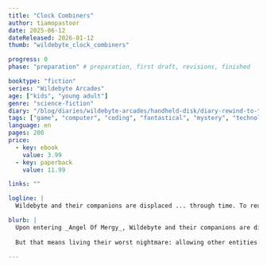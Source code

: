 ```yaml
---
title: "Clock Combiners"
author: tiamopastoor
date: 2025-06-12
dateReleased: 2026-01-12
thumb: "wildebyte_clock_combiners"

progress: 0
phase: "preparation" # preparation, first draft, revisions, finished

booktype: "fiction"
series: "Wildebyte Arcades"
age: ["kids", "young adult"] 
genre: "science-fiction"
diary: "/blog/diaries/wildebyte-arcades/handheld-disk/diary-rewind-to-the-romans/"
tags: ["game", "computer", "coding", "fantastical", "mystery", "technology", "adventure"]
language: en
pages: 200
price:
  - key: ebook
    value: 3.99
  - key: paperback
    value: 11.99

links: ""

logline: |
  Wildebyte and their companions are displaced ... through time. To reunite they must faithfully play this new game without breaking any Time Rules. But this means living their worst nightmare: allowing other entities to merge with them and meddle with their brain, for good and definitely for worse.

blurb: |
  Upon entering _Angel Of Mergy_, Wildebyte and their companions are displaced ... through time. The only way to reverse it and meet again, is by faithfully playing the game. 
  
  But that means living their worst nightmare: allowing other entities to merge with them and meddle with their code. In a literal race against time, everyone must decide what price they're willing to pay for each other. 

---
```


